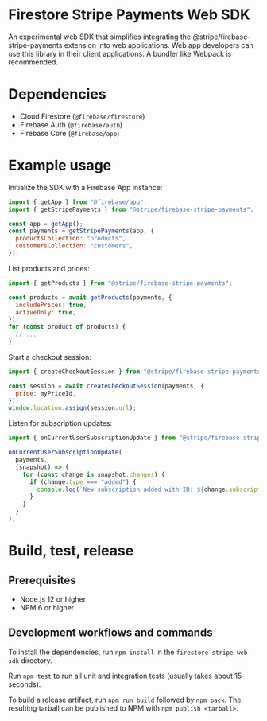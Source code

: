 # Firestore Stripe Payments Web SDK

An experimental web SDK that simplifies integrating the @stripe/firebase-stripe-payments
extension into web applications. Web app developers can use this library in their
client applications. A bundler like Webpack is recommended.

# Dependencies

* Cloud Firestore (`@firebase/firestore`)
* Firebase Auth (`@firebase/auth`)
* Firebase Core (`@firebase/app`)

# Example usage

Initialize the SDK with a Firebase App instance:

```js
import { getApp } from "@firebase/app";
import { getStripePayments } from "@stripe/firebase-stripe-payments";

const app = getApp();
const payments = getStripePayments(app, {
  productsCollection: "products",
  customersCollection: "customers",
});
```

List products and prices:

```js
import { getProducts } from "@stripe/firebase-stripe-payments";

const products = await getProducts(payments, {
  includePrices: true,
  activeOnly: true,
});
for (const product of products) {
  // ...
}
```

Start a checkout session:

```js
import { createCheckoutSession } from "@stripe/firebase-stripe-payments";

const session = await createCheckoutSession(payments, {
  price: myPriceId,
});
window.location.assign(session.url);
```

Listen for subscription updates:

```js
import { onCurrentUserSubscriptionUpdate } from "@stripe/firebase-stripe-payments";

onCurrentUserSubscriptionUpdate(
  payments,
  (snapshot) => {
    for (const change in snapshot.changes) {
      if (change.type === "added") {
        console.log(`New subscription added with ID: ${change.subscription.id}`);
      }
    }
  }
);
```

# Build, test, release

## Prerequisites

* Node.js 12 or higher
* NPM 6 or higher

## Development workflows and commands

To install the dependencies, run `npm install` in the `firestore-stripe-web-sdk` directory.

Run `npm test` to run all unit and integration tests (usually takes about 15 seconds).

To build a release artifact, run `npm run build` followed by `npm pack`. The resulting tarball
can be published to NPM with `npm publish <tarball>`.
